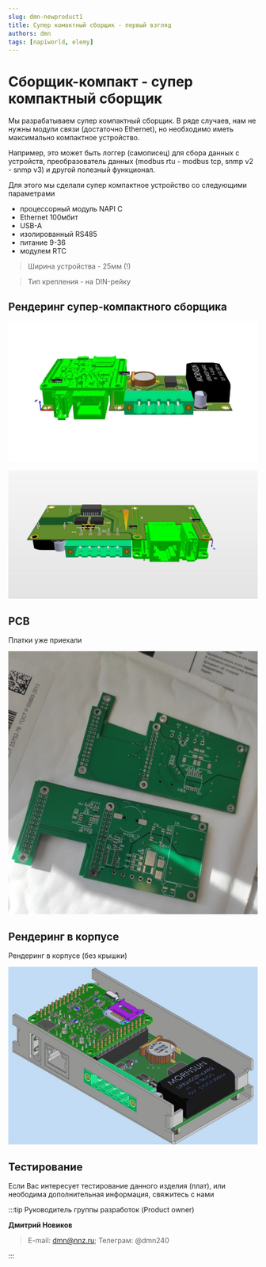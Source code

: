 ```yaml
---
slug: dmn-newproduct1
title: Супер комактный сборщик - первый взгляд
authors: dmn
tags: [napiworld, elemy]
---
```


# Сборщик-компакт - супер компактный сборщик

Мы разрабатываем супер компактный сборщик. В ряде случаев, нам не нужны модули связи (достаточно Ethernet), но необходимо иметь максимально компактное устройство.

Например, это может быть логгер (самописец) для сбора данных с устройств, преобразователь данных (modbus rtu - modbus tcp, snmp v2 - snmp v3) и другой полезный функционал.

Для этого мы сделали супер компактное устройство со следующими параметрами

- процессорный модуль NAPI С
- Ethernet 100мбит
- USB-A
- изолированный RS485
- питание 9-36
- модулем RTC

>Ширина устройства - 25мм (!)

>Тип крепления - на DIN-рейку

<!--truncate-->

## Рендеринг супер-компактного сборщика

![](img/render1.jpg)

![](img/render2.jpg)

## PCB

Платки уже приехали

![](img/plates1.jpg)

## Рендеринг в корпусе

Рендеринг в корпусе (без крышки)

![](img/case1.jpg)


## Тестирование

Если Вас интересует тестирование данного изделия (плат), или неободима дополнительная информация, свяжитесь с нами

:::tip Руководитель группы разработок (Product owner)

**Дмитрий Новиков**
>E-mail: dmn@nnz.ru;
>Телеграм: @dmn240

:::


